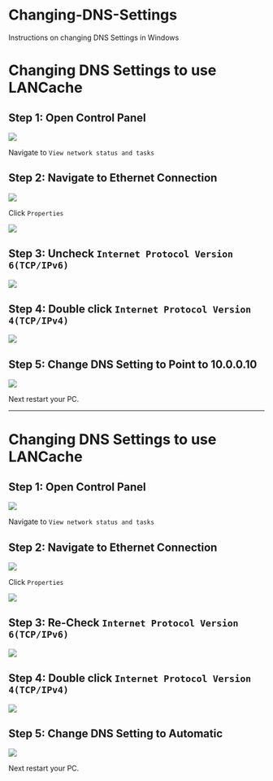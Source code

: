 # Changing-DNS-Settings
Instructions on changing DNS Settings in Windows

# Changing DNS Settings to use LANCache

## Step 1: Open Control Panel
<img src="assets/Capture1.PNG"/>

Navigate to `View network status and tasks`

## Step 2: Navigate to Ethernet Connection
<img src="assets/Capture2.PNG"/>

Click `Properties`

<img src="assets/Capture3.PNG"/>

## Step 3: Uncheck `Internet Protocol Version 6(TCP/IPv6)`
<img src="assets/Capture4.PNG"/>

## Step 4: Double click `Internet Protocol Version 4(TCP/IPv4)`
<img src="assets/Capture5.PNG"/>

## Step 5: Change DNS Setting to Point to 10.0.0.10
<img src="assets/Capture6.PNG"/>

Next restart your PC.

---

# Changing DNS Settings to use LANCache

## Step 1: Open Control Panel
<img src="assets/Capture1.PNG"/>

Navigate to `View network status and tasks`

## Step 2: Navigate to Ethernet Connection
<img src="assets/Capture2.PNG"/>

Click `Properties`

<img src="assets/Capture3.PNG"/>

## Step 3: Re-Check `Internet Protocol Version 6(TCP/IPv6)`
<img src="assets/Capture8.PNG"/>

## Step 4: Double click `Internet Protocol Version 4(TCP/IPv4)`
<img src="assets/Capture5.PNG"/>

## Step 5: Change DNS Setting to Automatic
<img src="assets/Capture7.PNG"/>

Next restart your PC.
